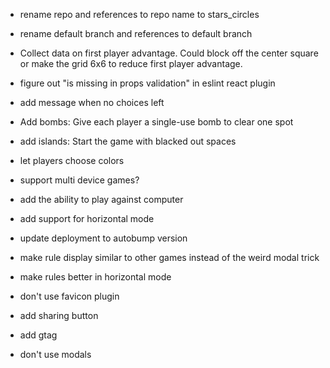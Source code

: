 - rename repo and references to repo name to stars_circles
- rename default branch and references to default branch
- Collect data on first player advantage. Could block off the center square or make the grid 6x6 to reduce first player advantage.
- figure out "is missing in props validation" in eslint react plugin
- add message when no choices left
- Add bombs: Give each player a single-use bomb to clear one spot
- add islands: Start the game with blacked out spaces
- let players choose colors
- support multi device games?
- add the ability to play against computer
- add support for horizontal mode
- update deployment to autobump version
- make rule display similar to other games instead of the weird modal trick
- make rules better in horizontal mode

- don't use favicon plugin
- add sharing button
- add gtag
- don't use modals
